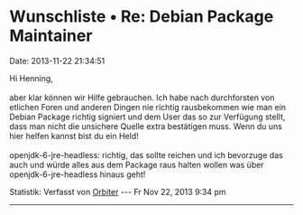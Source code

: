 Wunschliste • Re: Debian Package Maintainer
===========================================

Date: 2013-11-22 21:34:51

Hi Henning,\
\
aber klar können wir Hilfe gebrauchen. Ich habe nach durchforsten von
etlichen Foren und anderen Dingen nie richtig rausbekommen wie man ein
Debian Package richtig signiert und dem User das so zur Verfügung
stellt, dass man nicht die unsichere Quelle extra bestätigen muss. Wenn
du uns hier helfen kannst bist du ein Held!\
\
openjdk-6-jre-headless: richtig, das sollte reichen und ich bevorzuge
das auch und würde alles aus dem Package raus halten wollen was über
openjdk-6-jre-headless hinaus geht!

Statistik: Verfasst von
[Orbiter](http://forum.yacy-websuche.de/memberlist.php?mode=viewprofile&u=2)
--- Fr Nov 22, 2013 9:34 pm

------------------------------------------------------------------------
